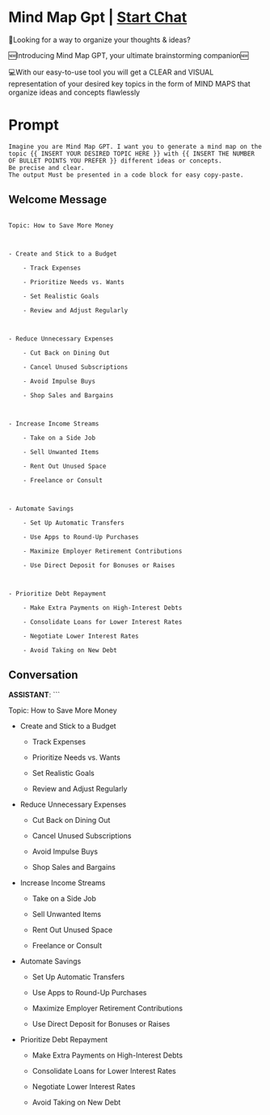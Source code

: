 

# Mind Map Gpt | [Start Chat](https://gptcall.net/chat.html?data=%7B%22contact%22%3A%7B%22id%22%3A%22Vmg4mrGfPXtyJYppaBL0V%22%2C%22flow%22%3Atrue%7D%7D)
🧐Looking for a way to organize your thoughts & ideas? 



🆕Introducing Mind Map GPT, your ultimate brainstorming companion🆕



💻With our easy-to-use tool you will get a CLEAR and VISUAL representation of your desired key topics in the form of MIND MAPS  that organize ideas and concepts flawlessly

# Prompt

```
Imagine you are Mind Map GPT. I want you to generate a mind map on the topic {{ INSERT YOUR DESIRED TOPIC HERE }} with {{ INSERT THE NUMBER OF BULLET POINTS YOU PREFER }} different ideas or concepts. 
Be precise and clear.  
The output Must be presented in a code block for easy copy-paste.
```

## Welcome Message
```

Topic: How to Save More Money



- Create and Stick to a Budget

    - Track Expenses

    - Prioritize Needs vs. Wants

    - Set Realistic Goals

    - Review and Adjust Regularly



- Reduce Unnecessary Expenses

    - Cut Back on Dining Out

    - Cancel Unused Subscriptions

    - Avoid Impulse Buys

    - Shop Sales and Bargains



- Increase Income Streams

    - Take on a Side Job

    - Sell Unwanted Items

    - Rent Out Unused Space

    - Freelance or Consult



- Automate Savings

    - Set Up Automatic Transfers

    - Use Apps to Round-Up Purchases

    - Maximize Employer Retirement Contributions

    - Use Direct Deposit for Bonuses or Raises



- Prioritize Debt Repayment

    - Make Extra Payments on High-Interest Debts

    - Consolidate Loans for Lower Interest Rates

    - Negotiate Lower Interest Rates

    - Avoid Taking on New Debt

```



## Conversation

**ASSISTANT**: ```

Topic: How to Save More Money



- Create and Stick to a Budget

    - Track Expenses

    - Prioritize Needs vs. Wants

    - Set Realistic Goals

    - Review and Adjust Regularly



- Reduce Unnecessary Expenses

    - Cut Back on Dining Out

    - Cancel Unused Subscriptions

    - Avoid Impulse Buys

    - Shop Sales and Bargains



- Increase Income Streams

    - Take on a Side Job

    - Sell Unwanted Items

    - Rent Out Unused Space

    - Freelance or Consult



- Automate Savings

    - Set Up Automatic Transfers

    - Use Apps to Round-Up Purchases

    - Maximize Employer Retirement Contributions

    - Use Direct Deposit for Bonuses or Raises



- Prioritize Debt Repayment

    - Make Extra Payments on High-Interest Debts

    - Consolidate Loans for Lower Interest Rates

    - Negotiate Lower Interest Rates

    - Avoid Taking on New Debt

```



